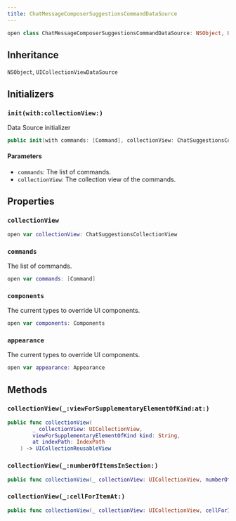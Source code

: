 ```yaml
---
title: ChatMessageComposerSuggestionsCommandDataSource
---
```


``` swift
open class ChatMessageComposerSuggestionsCommandDataSource: NSObject, UICollectionViewDataSource 
```

## Inheritance

`NSObject`, `UICollectionViewDataSource`

## Initializers

### `init(with:collectionView:)`

Data Source initializer

``` swift
public init(with commands: [Command], collectionView: ChatSuggestionsCollectionView) 
```

#### Parameters

  - `commands`: The list of commands.
  - `collectionView`: The collection view of the commands.

## Properties

### `collectionView`

``` swift
open var collectionView: ChatSuggestionsCollectionView
```

### `commands`

The list of commands.

``` swift
open var commands: [Command]
```

### `components`

The current types to override UI components.

``` swift
open var components: Components 
```

### `appearance`

The current types to override UI components.

``` swift
open var appearance: Appearance 
```

## Methods

### `collectionView(_:viewForSupplementaryElementOfKind:at:)`

``` swift
public func collectionView(
        _ collectionView: UICollectionView,
        viewForSupplementaryElementOfKind kind: String,
        at indexPath: IndexPath
    ) -> UICollectionReusableView 
```

### `collectionView(_:numberOfItemsInSection:)`

``` swift
public func collectionView(_ collectionView: UICollectionView, numberOfItemsInSection section: Int) -> Int 
```

### `collectionView(_:cellForItemAt:)`

``` swift
public func collectionView(_ collectionView: UICollectionView, cellForItemAt indexPath: IndexPath) -> UICollectionViewCell 
```
